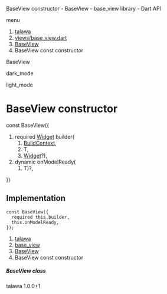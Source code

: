 




BaseView constructor - BaseView - base\_view library - Dart API







menu

1. [talawa](../../index.html)
2. [views/base\_view.dart](../../views_base_view/views_base_view-library.html)
3. [BaseView<T extends ChangeNotifier>](../../views_base_view/BaseView-class.html)
4. BaseView const constructor

BaseView


dark\_mode

light\_mode




# BaseView<T extends ChangeNotifier> constructor


const
BaseView<T extends ChangeNotifier>({

1. required [Widget](https://api.flutter.dev/flutter/widgets/Widget-class.html) builder(
   1. [BuildContext](https://api.flutter.dev/flutter/widgets/BuildContext-class.html),
   2. T,
   3. [Widget](https://api.flutter.dev/flutter/widgets/Widget-class.html)?),
2. dynamic onModelReady(
   1. T)?,

})

## Implementation

```
const BaseView({
  required this.builder,
  this.onModelReady,
});
```

 


1. [talawa](../../index.html)
2. [base\_view](../../views_base_view/views_base_view-library.html)
3. [BaseView<T extends ChangeNotifier>](../../views_base_view/BaseView-class.html)
4. BaseView const constructor

##### BaseView class





talawa
1.0.0+1






